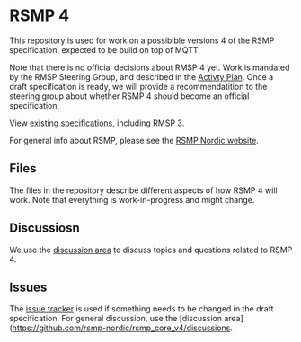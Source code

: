# RSMP 4
This repository is used for work on a possibible versions 4 of the RSMP specification, expected to be build on top of MQTT.

Note that there is no official decisions about RMSP 4 yet. Work is mandated by the RMSP Steering Group, and described in the [Activty Plan](
https://rsmp-nordic.org/plan/#draft-for-core-specification-40-ongoing). Once a draft specification is ready, we will provide a recommendatition to the steering group about whether RSMP 4 should become an official specification.


View [existing specifications](https://rsmp-nordic.org/specification/), including RMSP 3.

For general info about RSMP, please see the [RSMP Nordic website](https://rsmp-nordic-org).


## Files
The files in the repository describe different aspects of how RSMP 4 will work. Note that everything is work-in-progress and might change.

## Discussiosn
We use the [discussion area](https://github.com/rsmp-nordic/rsmp_core_v4/discussions) to discuss topics and questions related to RSMP 4.

## Issues
The [issue tracker](https://github.com/rsmp-nordic/rsmp_core_v4/issues) is used if something needs to be changed in the draft specification.
For general discussion, use the [discussion area](https://github.com/rsmp-nordic/rsmp_core_v4/discussions.
